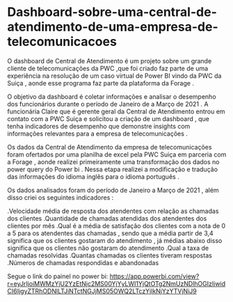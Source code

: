 # Dashboard-sobre-uma-central-de-atendimento-de-uma-empresa-de-telecomunicacoes

O dashboard de Central de Atendimento é um projeto sobre um grande cliente de telecomunicações da PWC ,que foi criado faz parte de uma experiência na resolução de um caso virtual de Power BI vindo da PWC da Suiça , aonde esse programa faz parte da plataforma da Forage .

O objetivo da dashboard é coletar informações e analisar o desempenho dos funcionários durante o período de Janeiro de a Março de 2021 . A funcionária Claire que é gerente geral da Central de Atendimento entrou em contato com a PWC Suiça e solicitou a criação de um dashboard , que tenha indicadores de desempenho que demonstre insights com informações relevantes para a empresa de telecomunicações .

Os dados da Central de Atendimento da empresa de telecomunicações foram ofertados por uma planilha de excel pela PWC Suiça em parceria com a Forage , aonde realizei primeiramente uma transformação dos dados no power query do Power bi . Nessa etapa realizei a modificação e tradução das informações do idioma inglês para o idioma português .

Os dados analisados foram do período de Janeiro a Março de 2021 , além disso criei os seguintes indicadores :

.Velocidade média de resposta dos atendentes com relação as chamadas dos clientes
.Quantidade de chamadas atendidas dos atendentes dos clientes por mês
.Qual é a média de satisfação dos clientes com a nota de 0 a 5 para os atendentes das chamadas , sendo que a média partir de 3,4 significa que os clientes gostaram do atendimento , já médias abaixo disso significa que os clientes não gostaram do atendimento
.Qual a taxa de chamadas resolvidas
.Quantas chamadas os clientes tiveram respostas
.Números de chamadas respondidas e abandonadas

Segue o link do painel no power bi:  https://app.powerbi.com/view?r=eyJrIjoiMWMzYjU2YzEtNjc2MS00YjYyLWI1YjQtOTg2NmUzNDlhOGIzIiwidCI6IjgyZTRhODNlLTJiNTctNGJjMS05OWQ2LTczYjlkNjYzYTVjNiJ9
